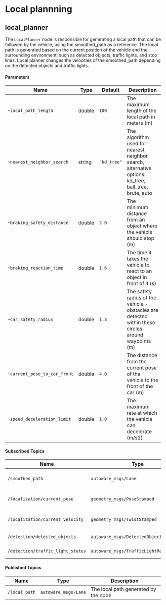 # Local plannning


## local_planner

The `LocalPlanner` node is responsible for generating a local path that can be followed by the vehicle, using the smoothed_path as a reference. The local path is generated based on the current position of the vehicle and the surrounding environment, such as detected objects, traffic lights, and stop lines. Local planner changes the velocities of the smoothed_path depending on the detected objects and traffic lights.


#### Parameters

| Name | Type | Default | Description |
|------|------|---------|-------------|
|`~local_path_length` | double | `100` | The maximum length of the local path in meters (m) |
|`~nearest_neighbor_search` | string | `"kd_tree"` | The algorithm used for nearest neighbor search, alternative options: kd_tree, ball_tree, brute, auto|
|`~braking_safety_distance` | double | `2.0` | The minimum distance from an object where the vehicle should stop (m) |
|`~braking_reaction_time` | double | `1.6` | The time it takes the vehicle to react to an object in front of it  (s) |
|`~car_safety_radius` | double | `1.3` | The safety radius of the vehicle - obstacles are detected within these circles around waypoints (m) |
|`~current_pose_to_car_front` | double | `4.0` | The distance from the current pose of the vehicle to the front of the car (m) |
|`~speed_deceleration_limit` | double | `1.0` | The maximum rate at which the vehicle can decelerate (m/s2) |


#### Subscribed Topics

| Name | Type | Description |
|------|------|-------------|
|`/smoothed_path` | `autoware_msgs/Lane` | The smoothed global path |
|`/localization/current_pose` | `geometry_msgs/PoseStamped` | The current pose of the vehicle |
|`/localization/current_velocity` | `geometry_msgs/TwistStamped` | The current velocity of the vehicle |
|`/detection/detected_objects` | `autoware_msgs/DetectedObjectArray` | Detected objects |
|`/detection/traffic_light_status` | `autoware_msgs/TrafficLightResultArray` | Traffic light status |


#### Published Topics

| Name | Type | Description |
|------|------|-------------|
|`/local_path` | `autoware_msgs/Lane` | The local path generated by the node |
